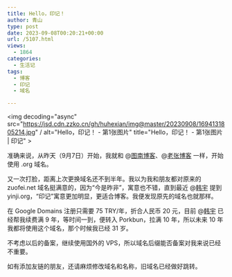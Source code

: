```yaml
---
title: Hello，印记！
author: 青山
type: post
date: 2023-09-08T00:20:21+00:00
url: /5107.html
views:
  - 1864
categories:
  - 生活记
tags:
  - 博客
  - 印记
  - 域名

---
```

<img decoding="async" src="https://jsd.cdn.zzko.cn/gh/huhexian/img@master/20230908/1694131805214.jpg" / alt="Hello，印记！ - 第1张图片" title="Hello，印记！ - 第1张图片 | 印记" >

准确来说，从昨天（9月7日）开始，我就和 @[图南博客][1]、@[老张博客][2] 一样，开始使用 .org 域名。

又一次打脸，距离上次更换域名还不到半年。我以为我和朋友都对原来的 zuofei.net 域名挺满意的，因为“今是昨非”，寓意也不错，直到最近 @[韩宇][3] 提到 yinji.org，“印记”寓意更加明显，更适合博客。我便发现原先的域名也就那样。

在 Google Domains 注册只需要 75 TRY/年，折合人民币 20 元，目前 @[韩宇][3] 已经帮我续费满 9 年，等时间一到，便转入 Porkbun，拉满 10 年，所以未来 10 年我都将使用这个域名，那个时候我已经 31 岁。

不考虑以后的备案，继续使用国外的 VPS，所以域名后缀能否备案对我来说已经不重要。

如有添加友链的朋友，还请麻烦修改域名和名称，旧域名已经做好跳转。

 [1]: https://iliu.org
 [2]: https://laozhang.org
 [3]: https://hanyu.life